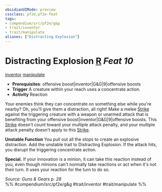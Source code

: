 ```yaml
---
obsidianUIMode: preview
cssclass: pf2e,pf2e-feat
tags:
- compendium/src/pf2e/g&g
- trait/inventor
- trait/manipulate
aliases: ["Distracting Explosion"]
---
```

# Distracting Explosion  [R](/rules/core-rulebook/chapter-9-playing-the-game.md#Actions "Reaction") *Feat 10*  
[inventor](/rules/traits/inventor-g-g.md)  [manipulate](/rules/traits/manipulate.md)  

- **Prerequisites**: offensive boost|inventor|G&G|9|offensive boosts
- **Trigger** A creature within your reach uses a concentrate action.
- **Activity** Reaction

Your enemies think they can concentrate on something else while you're nearby? Oh, you'll give them a distraction, all right! Make a melee [Strike](/rules/actions/strike.md) against the triggering creature with a weapon or unarmed attack that is benefiting from your offensive boost|inventor|G&G|9|offensive boosts. This [Strike](/rules/actions/strike.md) doesn't count toward your multiple attack penalty, and your multiple attack penalty doesn't apply to this [Strike](/rules/actions/strike.md).

**Unstable Function** You pull out all the stops to create an explosive distraction. Add the unstable trait to Distracting Explosion. If the attack hits, you disrupt the triggering concentrate action.

**Special.** If your innovation is a minion, it can take this reaction instead of you, even though minions can't normally take reactions or act when it's not their turn. It uses your reaction for the turn to do so.

*Source: Guns & Gears p. 28*  
%% #compendium/src/pf2e/g&g #trait/inventor #trait/manipulate %%